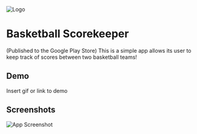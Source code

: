
![Logo](https://dev-to-uploads.s3.amazonaws.com/uploads/articles/th5xamgrr6se0x5ro4g6.png)


# Basketball Scorekeeper

(Published to the Google Play Store)
This is a simple app allows its user to keep track of scores
between two basketball teams!



## Demo

Insert gif or link to demo


## Screenshots

![App Screenshot](https://via.placeholder.com/468x300?text=App+Screenshot+Here)
